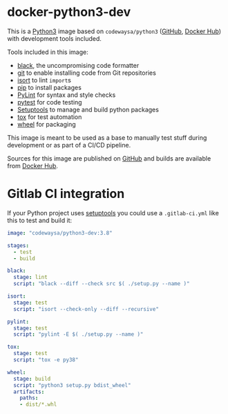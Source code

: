 # docker-python3-dev

This is a [Python3](https://www.python.org) image based on `codewaysa/python3` ([GitHub](https://www.github.com/CodewaySA/docker-python3), [Docker Hub](https://hub.docker.com/r/codewaysa/python3)) with development tools included.

Tools included in this image:
* [black](https://black.readthedocs.io/), the uncompromising code formatter
* [git](https://git-scm.com) to enable installing code from Git repositories
* [isort](https://github.com/timothycrosley/isort) to lint `import`s
* [pip](https://pip.pypa.io) to install packages
* [PyLint](https://www.pylint.org) for syntax and style checks
* [pytest](https://docs.pytest.org) for code testing
* [Setuptools](https://pypi.org/project/setuptools/) to manage and build python packages
* [tox](https://tox.readthedocs.org) for test automation
* [wheel](https://github.com/pypa/wheel) for packaging

This image is meant to be used as a base to manually test stuff during development or as part of a CI/CD pipeline.

Sources for this image are published on [GitHub](https://www.github.com/CodewaySA/docker-python3-dev) and builds are available from [Docker Hub](https://hub.docker.com/r/codewaysa/python3-dev).

# Gitlab CI integration

If your Python project uses [setuptools](https://pypi.org/project/setuptools/) you could use a `.gitlab-ci.yml` like this to test and build it:
```yaml
image: "codewaysa/python3-dev:3.8"

stages:
  - test
  - build

black:
  stage: lint
  script: "black --diff --check src $( ./setup.py --name )"

isort:
  stage: test
  script: "isort --check-only --diff --recursive"

pylint:
  stage: test
  script: "pylint -E $( ./setup.py --name )"

tox:
  stage: test
  script: "tox -e py38"

wheel:
  stage: build
  script: "python3 setup.py bdist_wheel"
  artifacts:
    paths:
    - dist/*.whl
```
